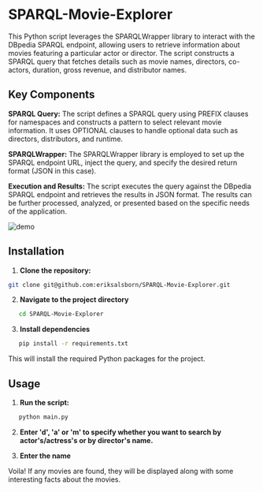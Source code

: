 # SPARQL-Movie-Explorer

This Python script leverages the SPARQLWrapper library to interact with the DBpedia SPARQL endpoint, allowing users to retrieve information about movies featuring a particular actor or director. The script constructs a SPARQL query that fetches details such as movie names, directors, co-actors, duration, gross revenue, and distributor names.

## Key Components

**SPARQL Query:** The script defines a SPARQL query using PREFIX clauses for namespaces and constructs a pattern to select relevant movie information. It uses OPTIONAL clauses to handle optional data such as directors, distributors, and runtime.

**SPARQLWrapper:** The SPARQLWrapper library is employed to set up the SPARQL endpoint URL, inject the query, and specify the desired return format (JSON in this case).

**Execution and Results:** The script executes the query against the DBpedia SPARQL endpoint and retrieves the results in JSON format. The results can be further processed, analyzed, or presented based on the specific needs of the application.

![demo](demo.gif)

## Installation

1. **Clone the repository:**
 ```bash
 git clone git@github.com:eriksalsborn/SPARQL-Movie-Explorer.git
 ```

2. **Navigate to the project directory**
```bash
   cd SPARQL-Movie-Explorer
```
3. **Install dependencies**
```bash
   pip install -r requirements.txt
```

This will install the required Python packages for the project.

## Usage 

1. **Run the script:**
```bash
   python main.py
```
2. **Enter 'd', 'a' or 'm' to specify whether you want to search by actor's/actress's or by director's name.**

3. **Enter the name**

Voila! If any movies are found, they will be displayed along with some interesting facts about the movies.
